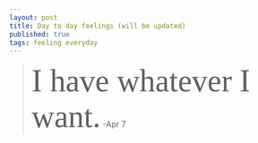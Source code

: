 ```yaml
---
layout: post
title: Day to day feelings (will be updated)
published: true
tags: feeling everyday
---
```



> <span style="font-family:Georgia; font-size:4em">I have whatever I want.</span>  -Apr 7



